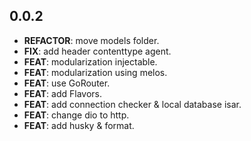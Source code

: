 ## 0.0.2

 - **REFACTOR**: move models folder.
 - **FIX**: add header contenttype agent.
 - **FEAT**: modularization injectable.
 - **FEAT**: modularization using melos.
 - **FEAT**: use GoRouter.
 - **FEAT**: add Flavors.
 - **FEAT**: add connection checker & local database isar.
 - **FEAT**: change dio to http.
 - **FEAT**: add husky & format.

